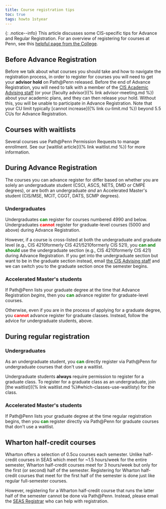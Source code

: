 ```yaml
---
title: Course registration tips
toc: true
tags: howto 1styear
---
```


{: .notice--info}
This article discusses some CIS-specific tips for Advance and Regular Registration. For an overview of registering for courses at Penn, see this [helpful page from the College](https://www.college.upenn.edu/registration-process).


## Before Advance Registration

Before we talk about what courses you should take and how to navigate the registration process, in order to register for courses you will need to get your **advisor hold** on Path@Penn released. Before the end of Advance Registration, you will need to talk with a member of the [CIS Academic Advising staff]({{page.links.cis_adv_home}}) (or your [faculty advisor]({% link advisor-meeting.md %}) about your academic plans, and they can then release your hold. Without this, you will be unable to participate in Advance Registration. Note that your CU limit typically [cannot increase]({% link cu-limit.md %}) beyond 5.5 CUs for Advance Registration.

## Courses with waitlists

Several courses use Path@Penn Permission Requests to manage enrollment. See our [waitlist article]({% link waitlist.md %}) for more information.


## During Advance Registration

The courses you can advance register for differ based on whether you are solely an undergraduate student (CSCI, ASCS, NETS, DMD or CMPE degrees), or are both an undergraduate _and_ an Accelerated Master's student (CIS/MSE, MCIT, CGGT, DATS, SCMP degrees).

### Undergraduates

Undergraduates **<font color="green">can</font>** register for courses numbered 4990 and below. Undergraduates **<font color="red">cannot</font>** register for graduate-level courses (5000 and above) during Advance Registration.

However, if a course is cross-listed at both the undergraduate and graduate level (e.g., <span class="tooltip">CIS 4210<span class="tooltiptext">formerly CIS 421</span></span>/<span class="tooltip">5210<span class="tooltiptext">formerly CIS 521</span></span>), you **<font color="green">can and should</font>** use the undergraduate section (e.g., <span class="tooltip">CIS 4210<span class="tooltiptext">formerly CIS 421</span></span>) during Advance Registration. If you get into the undergraduate section but want to be in the graduate section instead, email [the CIS Advising staff]({{page.links.cis_adv_home}}) and we can switch you to the graduate section once the semester begins.

### Accelerated Master's students

If Path@Penn lists your graduate degree at the time that Advance Registration _begins_, then you **<font color="green">can</font>** advance register for graduate-level courses.

Otherwise, even if you are in the process of applying for a graduate degree, you **<font color="red">cannot</font>** advance register for graduate classes. Instead, follow the advice for undergraduate students, above.

## During regular registration


### Undergraduates

As an undergraduate student, you **<font color="green">can</font>** directly register via Path@Penn for undergraduate courses that don't use a waitlist.

Undergraduate students **always** require permission to register for a graduate class. To register for a graduate class as an undergraduate, join [the waitlist]({% link waitlist.md %}#which-classes-use-waitlisty) for the class.

### Accelerated Master's students

If Path@Penn lists your graduate degree at the time regular registration begins, then you **<font color="green">can</font>** register directly via Path@Penn for graduate courses that don't use a waitlist.

## Wharton half-credit courses

Wharton offers a selection of 0.5cu courses each semester. Unlike half-credit courses in SEAS which meet for ~1.5 hours/week for the entire semester, Wharton half-credit courses meet for 3 hours/week but only for the first (or second) half of the semester. Registering for Wharton half-credit courses that meet for the first half of the semester is done just like regular full-semester courses.

However, registering for a Wharton half-credit course that runs the latter half of the semester cannot be done via Path@Penn. Instead, please email the [SEAS Registrar]({{page.links.ras_contacts}}) who can help with registration.
